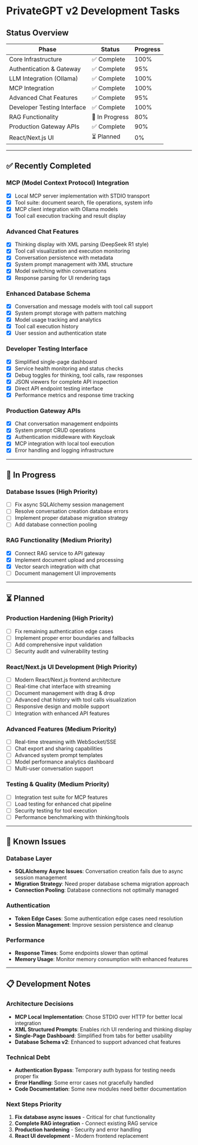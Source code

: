 # PrivateGPT v2 Development Tasks

## Status Overview

| Phase | Status | Progress |
|-------|--------|----------|
| Core Infrastructure | ✅ Complete | 100% |
| Authentication & Gateway | ✅ Complete | 95% |
| LLM Integration (Ollama) | ✅ Complete | 100% |
| MCP Integration | ✅ Complete | 100% |
| Advanced Chat Features | ✅ Complete | 95% |
| Developer Testing Interface | ✅ Complete | 100% |
| RAG Functionality | 🔄 In Progress | 80% |
| Production Gateway APIs | ✅ Complete | 90% |
| React/Next.js UI | ⏳ Planned | 0% |

---

## ✅ Recently Completed

### MCP (Model Context Protocol) Integration
- [x] Local MCP server implementation with STDIO transport
- [x] Tool suite: document search, file operations, system info
- [x] MCP client integration with Ollama models
- [x] Tool call execution tracking and result display

### Advanced Chat Features
- [x] Thinking display with XML parsing (DeepSeek R1 style)
- [x] Tool call visualization and execution monitoring
- [x] Conversation persistence with metadata
- [x] System prompt management with XML structure
- [x] Model switching within conversations
- [x] Response parsing for UI rendering tags

### Enhanced Database Schema
- [x] Conversation and message models with tool call support
- [x] System prompt storage with pattern matching
- [x] Model usage tracking and analytics
- [x] Tool call execution history
- [x] User session and authentication state

### Developer Testing Interface
- [x] Simplified single-page dashboard
- [x] Service health monitoring and status checks
- [x] Debug toggles for thinking, tool calls, raw responses
- [x] JSON viewers for complete API inspection
- [x] Direct API endpoint testing interface
- [x] Performance metrics and response time tracking

### Production Gateway APIs
- [x] Chat conversation management endpoints
- [x] System prompt CRUD operations
- [x] Authentication middleware with Keycloak
- [x] MCP integration with local tool execution
- [x] Error handling and logging infrastructure

---

## 🔄 In Progress

### Database Issues (High Priority)
- [ ] Fix async SQLAlchemy session management
- [ ] Resolve conversation creation database errors
- [ ] Implement proper database migration strategy
- [ ] Add database connection pooling

### RAG Functionality (Medium Priority)
- [x] Connect RAG service to API gateway
- [x] Implement document upload and processing
- [x] Vector search integration with chat
- [ ] Document management UI improvements

---

## ⏳ Planned

### Production Hardening (High Priority)
- [ ] Fix remaining authentication edge cases
- [ ] Implement proper error boundaries and fallbacks
- [ ] Add comprehensive input validation
- [ ] Security audit and vulnerability testing

### React/Next.js UI Development (High Priority)
- [ ] Modern React/Next.js frontend architecture
- [ ] Real-time chat interface with streaming
- [ ] Document management with drag & drop
- [ ] Advanced chat history with tool calls visualization
- [ ] Responsive design and mobile support
- [ ] Integration with enhanced API features

### Advanced Features (Medium Priority)
- [ ] Real-time streaming with WebSocket/SSE
- [ ] Chat export and sharing capabilities
- [ ] Advanced system prompt templates
- [ ] Model performance analytics dashboard
- [ ] Multi-user conversation support

### Testing & Quality (Medium Priority)
- [ ] Integration test suite for MCP features
- [ ] Load testing for enhanced chat pipeline
- [ ] Security testing for tool execution
- [ ] Performance benchmarking with thinking/tools

---

## 🚧 Known Issues

### Database Layer
- **SQLAlchemy Async Issues**: Conversation creation fails due to async session management
- **Migration Strategy**: Need proper database schema migration approach
- **Connection Pooling**: Database connections not optimally managed

### Authentication
- **Token Edge Cases**: Some authentication edge cases need resolution
- **Session Management**: Improve session persistence and cleanup

### Performance
- **Response Times**: Some endpoints slower than optimal
- **Memory Usage**: Monitor memory consumption with enhanced features

---

## 📋 Development Notes

### Architecture Decisions
- **MCP Local Implementation**: Chose STDIO over HTTP for better local integration
- **XML Structured Prompts**: Enables rich UI rendering and thinking display
- **Single-Page Dashboard**: Simplified from tabs for better usability
- **Database Schema v2**: Enhanced to support advanced chat features

### Technical Debt
- **Authentication Bypass**: Temporary auth bypass for testing needs proper fix
- **Error Handling**: Some error cases not gracefully handled
- **Code Documentation**: Some new modules need better documentation

### Next Steps Priority
1. **Fix database async issues** - Critical for chat functionality
2. **Complete RAG integration** - Connect existing RAG service
3. **Production hardening** - Security and error handling
4. **React UI development** - Modern frontend replacement